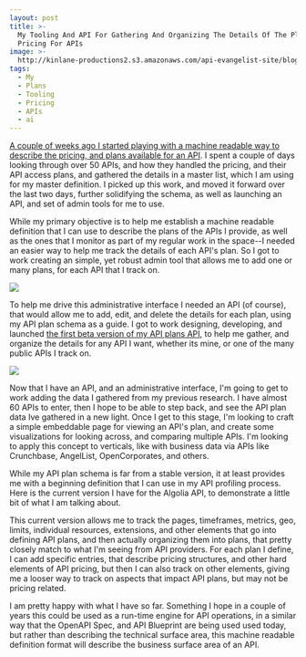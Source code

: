 ```yaml
---
layout: post
title: >-
  My Tooling And API For Gathering And Organizing The Details Of The Plans And
  Pricing For APIs
image: >-
  http://kinlane-productions2.s3.amazonaws.com/api-evangelist-site/blog/api-plans-spec-interface-algolia.png
tags:
  - My
  - Plans
  - Tooling
  - Pricing
  - APIs
  - ai
---
```

[A couple of weeks ago I started playing with a machine readable way to describe the pricing, and plans available for an API](http://alpha.apievangelist.com/2015/12/15/playing-with-a-json-representation-for-the-plans-for-many-of-the-leading-apis/). I spent a couple of days looking through over 50 APIs, and how they handled the pricing, and their API access plans, and gathered the details in a master list, which I am using for my master definition. I picked up this work, and moved it forward over the last two days, further solidifying the schema, as well as launching an API, and set of admin tools for me to use.

While my primary objective is to help me establish a machine readable definition that I can use to describe the plans of the APIs I provide, as well as the ones that I monitor as part of my regular work in the space--I needed an easier way to help me track the details of each API's plan. So I got to work creating an simple, yet robust admin tool that allows me to add one or many plans, for each API that I track on. 

![](http://kinlane-productions2.s3.amazonaws.com/api-evangelist-site/blog/api-plans-spec-interface-algolia.png)

To help me drive this administrative interface I needed an API (of course), that would allow me to add, edit, and delete the details for each plan, using my API plan schema as a guide. I got to work designing, developing, and launched [the first beta version of my API plans API](http://plans.apievangelist.com/api/), to help me gather, and organize the details for any API I want, whether its mine, or one of the many public APIs I track on.

[![](http://kinlane-productions2.s3.amazonaws.com/api-evangelist-site/blog/api-plans-ui-interface.png)](http://plans.apievangelist.com/api/)

Now that I have an API, and an administrative interface, I'm going to get to work adding the data I gathered from my previous research. I have almost 60 APIs to enter, then I hope to be able to step back, and see the API plan data Ive gathered in a new light. Once I get to this stage, I'm looking to craft a simple embeddable page for viewing an API's plan, and create some visualizations for looking across, and comparing multiple APIs. I'm looking to apply this concept to verticals, like with business data via APIs like Crunchbase, AngelList, OpenCorporates, and others.

While my API plan schema is far from a stable version, it at least provides me with a beginning definition that I can use in my API profiling process. Here is the current version I have for the Algolia API, to demonstrate a little bit of what I am talking about.

This current version allows me to track the pages, timeframes, metrics, geo, limits, individual resources, extensions, and other elements that go into defining API plans, and then actually organizing them into plans, that pretty closely match to what I'm seeing from API providers. For each plan I define, I can add specific entries, that describe pricing structures, and other hard elements of API pricing, but then I can also track on other elements, giving me a looser way to track on aspects that impact API plans, but may not be pricing related.

I am pretty happy with what I have so far. Something I hope in a couple of years this could be used as a run-time engine for API operations, in a similar way that the OpenAPI Spec, and API Blueprint are being used used today, but rather than describing the technical surface area, this machine readable definition format will describe the business surface area of an API.